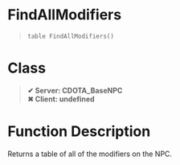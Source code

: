 # FindAllModifiers
> `table FindAllModifiers()`
# Class
> __✔ Server: CDOTA_BaseNPC__  
> __✖ Client: undefined__  
# Function Description
Returns a table of all of the modifiers on the NPC.

